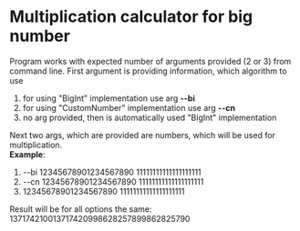 # Multiplication calculator for big number
Program works with expected number of arguments provided (2 or 3) from command line. First argument is providing information, which algorithm to use
<ol>
  <li>for using "BigInt" implementation use arg <b>--bi</b></li>
  <li>for using "CustomNumber" implementation use arg <b>--cn</b></li>
  <li>no arg provided, then is automatically used "BigInt" implementation</li>
</ol>
Next two args, which are provided are numbers, which will be used for multiplication.
<br>
<b>Example</b>:
<ol>
  <li>--bi 12345678901234567890 11111111111111111111</li>
  <li>--cn 12345678901234567890 11111111111111111111</li>
  <li>12345678901234567890 11111111111111111111</li>
</ol>
Result will be for all options the same: 137174210013717420998628257899862825790

